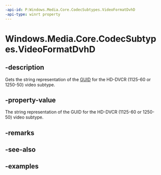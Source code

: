 ```yaml
---
-api-id: P:Windows.Media.Core.CodecSubtypes.VideoFormatDvhD
-api-type: winrt property
---
```


<!-- Property syntax.
public string VideoFormatDvhD { get; }
-->

# Windows.Media.Core.CodecSubtypes.VideoFormatDvhD

## -description
Gets the string representation of the [GUID](/windows/win32/api/guiddef/ns-guiddef-guid) for the HD-DVCR (1125-60 or 1250-50) video subtype.

## -property-value
The string representation of the GUID for the HD-DVCR (1125-60 or 1250-50) video subtype.

## -remarks

## -see-also

## -examples

